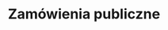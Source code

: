 ---
title: "Zamówienia publiczne"
draft: false
# page title background image
bg_image: "images/backgrounds/zamowienie-publiczne.jpg"
# meta description
description : "Element finansów publicznych obejmujący szczegółowe rozwiązania dotyczące procedur wydatkowania środków publicznych (sposobów wyłonienia wykonawców oraz zasad zawierania umów). Procedury te często stanowią odmiany przetargu."
---